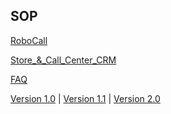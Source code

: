 


## **SOP**



[RoboCall](.\RoboCall\Robo_Call.md)

[Store_&_Call_Center_CRM](.\Store_&_Call_Center_CRM\Advaita.md)

[FAQ](.\docs\FAQ.md)

[Version 1.0](../v1.0/index.md) | [Version 1.1](../v1.1/index.md) | 
[Version 2.0](../v2.0/index.md)
